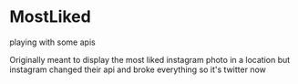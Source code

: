 # MostLiked
playing with some apis


Originally meant to display the most liked instagram photo in a location 
but instagram changed their api and broke everything so it's twitter now
